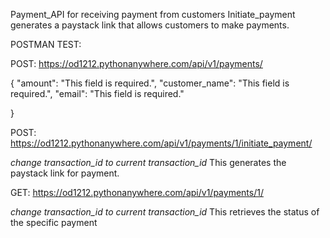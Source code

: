 Payment_API for receiving payment from customers
Initiate_payment generates a paystack link that allows customers to make payments.


POSTMAN TEST:

POST: https://od1212.pythonanywhere.com/api/v1/payments/

{
    "amount": "This field is required.",
    "customer_name": "This field is required.",
    "email": "This field is required."

}

POST: https://od1212.pythonanywhere.com/api/v1/payments/1/initiate_payment/

*change transaction_id to current transaction_id*
This generates the paystack link for payment.


GET: https://od1212.pythonanywhere.com/api/v1/payments/1/

*change transaction_id to current transaction_id*
This retrieves the status of the specific payment





